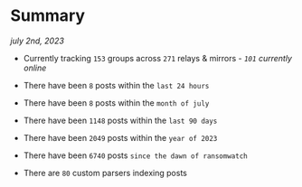 
# Summary
_july 2nd, 2023_

- Currently tracking `153` groups across `271` relays & mirrors - _`101` currently online_

- There have been `8` posts within the `last 24 hours`

- There have been `8` posts within the `month of july`

- There have been `1148` posts within the `last 90 days`

- There have been `2049` posts within the `year of 2023`

- There have been `6740` posts `since the dawn of ransomwatch`

- There are `80` custom parsers indexing posts
